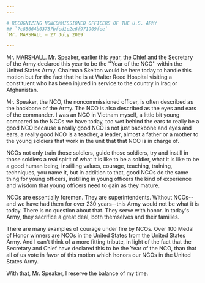 ```yaml
---
---

# RECOGNIZING NONCOMMISSIONED OFFICERS OF THE U.S. ARMY
## `7c85664b03757bfcd1e2e6f971909fee`
`Mr. MARSHALL — 27 July 2009`

---
```



Mr. MARSHALL. Mr. Speaker, earlier this year, the Chief and the 
Secretary of the Army declared this year to be the ''Year of the NCO'' 
within the United States Army. Chairman Skelton would be here today to 
handle this motion but for the fact that he is at Walter Reed Hospital 
visiting a constituent who has been injured in service to the country 
in Iraq or Afghanistan.

Mr. Speaker, the NCO, the noncommissioned officer, is often described 
as the backbone of the Army. The NCO is also described as the eyes and 
ears of the commander. I was an NCO in Vietnam myself, a little bit 
young compared to the NCOs we have today, too wet behind the ears to 
really be a good NCO because a really good NCO is not just backbone and 
eyes and ears, a really good NCO is a teacher, a leader, almost a 
father or a mother to the young soldiers that work in the unit that 
that NCO is in charge of.

NCOs not only train those soldiers, guide those soldiers, try and 
instill in those soldiers a real spirit of what it is like to be a 
soldier, what it is like to be a good human being, instilling values, 
courage, teaching, training, techniques, you name it, but in addition 
to that, good NCOs do the same thing for young officers, instilling in 
young officers the kind of experience and wisdom that young officers 
need to gain as they mature.

NCOs are essentially foremen. They are superintendents. Without 
NCOs--and we have had them for over 230 years--this Army would not be 
what it is today. There is no question about that. They serve with 
honor. In today's Army, they sacrifice a great deal, both themselves 
and their families.

There are many examples of courage under fire by NCOs. Over 100 Medal 
of Honor winners are NCOs in the United States from the United States 
Army. And I can't think of a more fitting tribute, in light of the fact 
that the Secretary and Chief have declared this to be the Year of the 
NCO, than that all of us vote in favor of this motion which honors our 
NCOs in the United States Army.

With that, Mr. Speaker, I reserve the balance of my time.